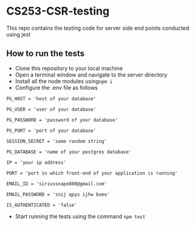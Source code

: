 # CS253-CSR-testing
This repo contains the testing code for server side end points conducted using jest

## How to run the tests

- Clone this repository to your local machine
- Open a terminal window and navigate to the server directory
- Install all the node modules using`npm i`
- Configure the .env file as follows

`PG_HOST = 'host of your database'`

`PG_USER = 'user of your database'`

`PG_PASSWORD = 'password of your database'`

`PG_PORT = 'port of your database'`

`SESSION_SECRET = 'some random string'`

`PG_DATABASE = 'name of your postgres database'`

`IP = 'your ip address'`

`PORT = 'port in which front-end of your application is running'`

`EMAIL_ID = 'siriussnape880@gmail.com'`

`EMAIL_PASSWORD = 'snij qpys ijhw boeo'`

`IS_AUTHENTICATED = 'false'`

- Start running the tests using the command `npm test`
